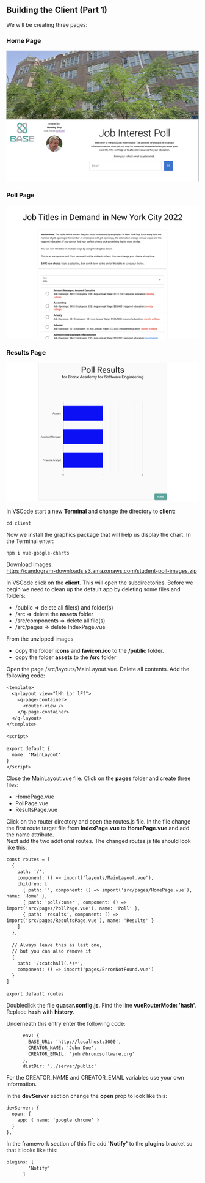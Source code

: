 ## Building the Client (Part 1)

We will be creating three pages:  
### Home Page  
<img src="Homepage.png" alt="drawing" width="600"/>

### Poll Page
<img src="Pollpage.png" alt="drawing" width="600"/>

### Results Page
<img src="Resultspage.png" alt="drawing" width="600"/>

In VSCode start a new **Terminal** and change the directory to **client**:
```
cd client
```

Now we install the graphics package that will help us display the chart. In the Terminal enter:
```
npm i vue-google-charts
```

Download images:  
https://candogram-downloads.s3.amazonaws.com/student-poll-images.zip  

In VSCode click on the **client**. This will open the subdirectories.
Before we begin we need to clean up the default app by deleting some files and folders:  
- /public => delete all file(s) and folder(s)
- /src => delete the **assets** folder
- /src/components => delete all file(s)
- /src/pages => delete IndexPage.vue

From the unzipped images
- copy the folder **icons** and **favicon.ico** to the **/public** folder.
- copy the folder **assets** to the **/src** folder


Open the page /src/layouts/MainLayout.vue. Delete all contents. Add the following code:
```
<template>
  <q-layout view="lHh Lpr lFf">
    <q-page-container>
      <router-view />
    </q-page-container>
  </q-layout>
</template>

<script>

export default {
  name: 'MainLayout'
}
</script>
```
Close the MainLayout.vue file.
Click on the **pages** folder and create three files:
- HomePage.vue
- PollPage.vue
- ResultsPage.vue

Click on the router directory and open the routes.js file. In the file change the first route target file from **IndexPage.vue** to **HomePage.vue** and add the name attribute.   
Next add the two addtional routes. The changed routes.js file should look like this:
```
const routes = [
  {
    path: '/',
    component: () => import('layouts/MainLayout.vue'),
    children: [
      { path: '', component: () => import('src/pages/HomePage.vue'), name: 'Home' },
      { path: 'poll/:user', component: () => import('src/pages/PollPage.vue'), name: 'Poll' },
      { path: 'results', component: () => import('src/pages/ResultsPage.vue'), name: 'Results' }
    ]
  },

  // Always leave this as last one,
  // but you can also remove it
  {
    path: '/:catchAll(.*)*',
    component: () => import('pages/ErrorNotFound.vue')
  }
]

export default routes
```


Doubleclick the file **quasar.config.js**. Find the line **vueRouterMode: 'hash'**. Replace **hash** with **history**.

Underneath this entry enter the following code:
```
      env: {
        BASE_URL: 'http://localhost:3000', 
        CREATOR_NAME: 'John Doe',
        CREATOR_EMAIL: 'john@bronxsoftware.org'
      },
      distDir: '../server/public'
 ```     
For the CREATOR_NAME and CREATOR_EMAIL variables use your own information.

In the **devServer** section change the **open** prop to look like this:
```
devServer: {
  open: {
    app: { name: 'google chrome' }
  }
},
```

In the framework section of this file add **'Notify'** to the **plugins** bracket so that it looks like this:
```
plugins: [
        'Notify'
      ]
```





